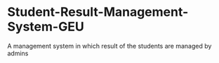 # Student-Result-Management-System-GEU
A management system in which result of the students are managed by admins


